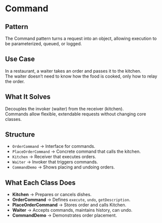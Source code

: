 # Command

## Pattern
The Command pattern turns a request into an object, allowing execution to be parameterized, queued, or logged.

## Use Case
In a restaurant, a waiter takes an order and passes it to the kitchen.  
The waiter doesn’t need to know how the food is cooked, only how to relay the order.

## What It Solves
Decouples the invoker (waiter) from the receiver (kitchen).  
Commands allow flexible, extendable requests without changing core classes.

## Structure
- `OrderCommand` → Interface for commands.  
- `PlaceOrderCommand` → Concrete command that calls the kitchen.  
- `Kitchen` → Receiver that executes orders.  
- `Waiter` → Invoker that triggers commands.  
- `CommandDemo` → Shows placing and undoing orders.

## What Each Class Does
- **Kitchen** → Prepares or cancels dishes.  
- **OrderCommand** → Defines `execute`, `undo`, `getDescription`.  
- **PlaceOrderCommand** → Stores order and calls Kitchen.  
- **Waiter** → Accepts commands, maintains history, can undo.  
- **CommandDemo** → Demonstrates order placement.

